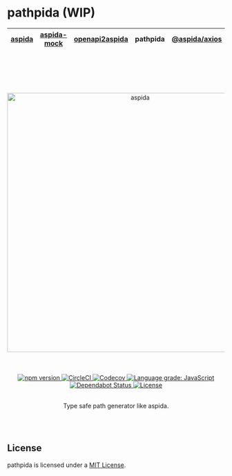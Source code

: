 # pathpida (WIP)

| [aspida] | [aspida-mock] | [openapi2aspida] | pathpida | [@aspida/axios] | [@aspida/ky] | [@aspida/fetch] |
| -------- | ------------- | ---------------- | -------- | --------------- | ------------ | --------------- |


<br />
<br />
<br />
<br />
<br />
<div align="center">
  <img src="https://aspidajs.github.io/aspida/logos/svg/black.svg" alt="aspida" title="aspida" width="600" />
</div>
<br />
<br />
<br />
<div align="center">
  <a href="https://www.npmjs.com/package/pathpida">
    <img src="https://img.shields.io/npm/v/pathpida" alt="npm version" />
  </a>
  <a href="https://circleci.com/gh/aspidajs/aspida">
    <img src="https://img.shields.io/circleci/build/github/aspidajs/aspida.svg?label=test" alt="CircleCI" />
  </a>
  <a href="https://codecov.io/gh/aspidajs/aspida">
    <img src="https://img.shields.io/codecov/c/github/aspidajs/aspida.svg" alt="Codecov" />
  </a>
  <a href="https://lgtm.com/projects/g/aspidajs/aspida/context:javascript">
    <img src="https://img.shields.io/lgtm/grade/javascript/g/aspidajs/aspida.svg" alt="Language grade: JavaScript" />
  </a>
  <a href="https://dependabot.com">
    <img src="https://api.dependabot.com/badges/status?host=github&repo=aspidajs/aspida" alt="Dependabot Status" />
  </a>
  <a href="https://github.com/aspidajs/aspida/blob/master/packages/pathpida/LICENSE">
    <img src="https://img.shields.io/npm/l/pathpida" alt="License" />
  </a>
</div>
<br />
<p align="center">Type safe path generator like aspida.</p>
<br />
<br />

## License

pathpida is licensed under a [MIT License](LICENSE).

[aspida]: ../aspida
[aspida-mock]: ../aspida-mock
[openapi2aspida]: ../openapi2aspida
[@aspida/axios]: ../aspida-axios
[@aspida/ky]: ../aspida-ky
[@aspida/fetch]: ../aspida-fetch
